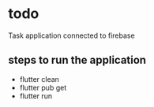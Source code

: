 # todo

Task application connected to firebase

## steps to run the application

- flutter clean
- flutter pub get
- flutter run
